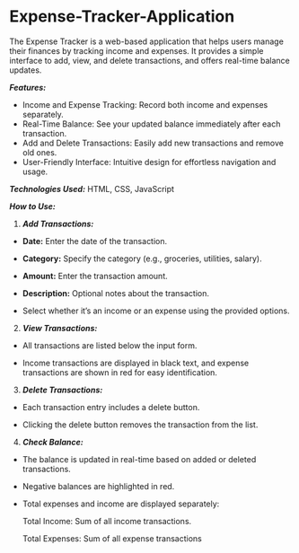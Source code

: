 # Expense-Tracker-Application

The Expense Tracker is a web-based application that helps users manage their finances by tracking income and expenses. It provides a simple interface to add, view, and delete transactions, and offers real-time balance updates.

***Features:***
- Income and Expense Tracking: Record both income and expenses separately.
- Real-Time Balance: See your updated balance immediately after each transaction.
- Add and Delete Transactions: Easily add new transactions and remove old ones.
- User-Friendly Interface: Intuitive design for effortless navigation and usage.

***Technologies Used:*** HTML, CSS, JavaScript


***How to Use:***

1. ***Add Transactions:***

- **Date:** Enter the date of the transaction.

- **Category:** Specify the category (e.g., groceries, utilities, salary).

- **Amount:** Enter the transaction amount.

- **Description:** Optional notes about the transaction.

- Select whether it’s an income or an expense using the provided options.


2. ***View Transactions:***

- All transactions are listed below the input form.

- Income transactions are displayed in black text, and expense transactions are shown in red for easy identification.


3. ***Delete Transactions:***

- Each transaction entry includes a delete button.

- Clicking the delete button removes the transaction from the list.


4. ***Check Balance:***

- The balance is updated in real-time based on added or deleted transactions.

- Negative balances are highlighted in red.

- Total expenses and income are displayed separately:

  Total Income: Sum of all income transactions.

  Total Expenses: Sum of all expense transactions
